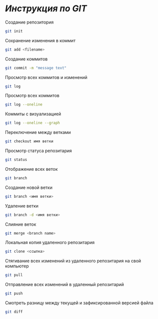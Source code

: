 # *Инструкция по GIT*

Создание репозитория
```sh
git init
```
Сохранение изменения в коммит
```sh
git add <filename>
```
Создание коммитов
```sh
git commit -m "message text"
```
Просмотр всех коммитов и изменений
```sh
git log
```
Просмотр всех коммитов
```sh
git log --oneline
```
Коммиты с визуализацией
```sh
git log --oneline --graph
```
 Переключение между ветками
```sh
git checkout имя ветки
```
Просмотр статуса репозитария
```sh
git status
```
Отображение всех веток
```sh
git branch
```
Создание новой ветки
```sh
git branch <имя ветки>
```
Удаление ветки
```sh
git branch -d <имя ветки>
```
Слияние веток
```sh
git merge <branch name>
```
Локальная копия удаленного репозитария
```sh
git clone <ссылка>
```
Стягивание всех изменений из удаленного репозитария на свой компьютер
```sh
git pull
```
Отправление всех изменений в удаленный репозитарий
```sh
git push
```
Смотреть разницу между текущей и зафиксированной версией файла 
```sh
git diff
```